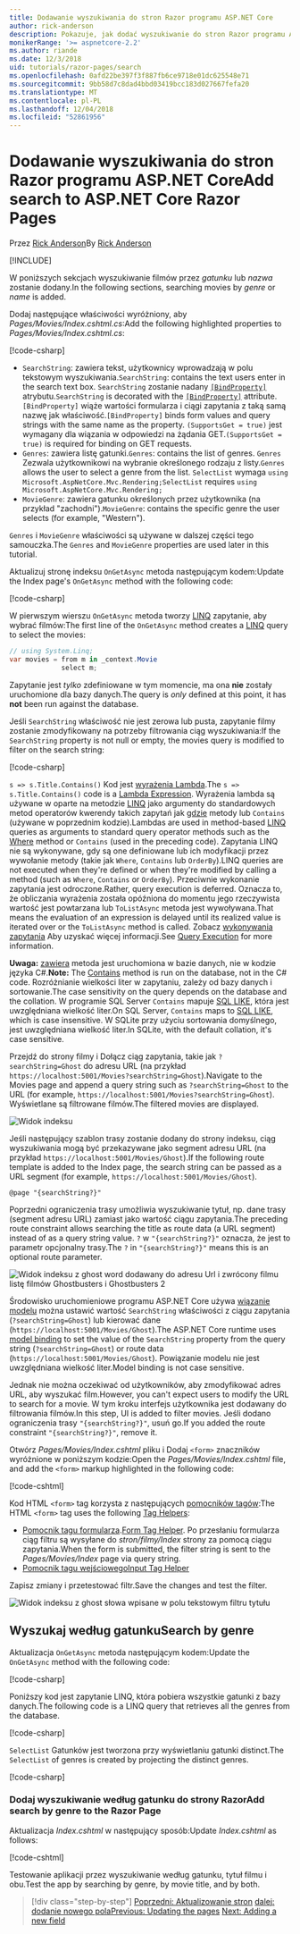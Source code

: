 ```yaml
---
title: Dodawanie wyszukiwania do stron Razor programu ASP.NET Core
author: rick-anderson
description: Pokazuje, jak dodać wyszukiwanie do stron Razor programu ASP.NET Core
monikerRange: '>= aspnetcore-2.2'
ms.author: riande
ms.date: 12/3/2018
uid: tutorials/razor-pages/search
ms.openlocfilehash: 0afd22be397f3f887fb6ce9718e01dc625548e71
ms.sourcegitcommit: 9bb58d7c8dad4bbd03419bcc183d027667fefa20
ms.translationtype: MT
ms.contentlocale: pl-PL
ms.lasthandoff: 12/04/2018
ms.locfileid: "52861956"
---
```

# <a name="add-search-to-aspnet-core-razor-pages"></a><span data-ttu-id="80b3a-103">Dodawanie wyszukiwania do stron Razor programu ASP.NET Core</span><span class="sxs-lookup"><span data-stu-id="80b3a-103">Add search to ASP.NET Core Razor Pages</span></span>

<span data-ttu-id="80b3a-104">Przez [Rick Anderson](https://twitter.com/RickAndMSFT)</span><span class="sxs-lookup"><span data-stu-id="80b3a-104">By [Rick Anderson](https://twitter.com/RickAndMSFT)</span></span>

[!INCLUDE[](~/includes/rp/download.md)]

<span data-ttu-id="80b3a-105">W poniższych sekcjach wyszukiwanie filmów przez *gatunku* lub *nazwa* zostanie dodany.</span><span class="sxs-lookup"><span data-stu-id="80b3a-105">In the following sections, searching movies by *genre* or *name* is added.</span></span>

<span data-ttu-id="80b3a-106">Dodaj następujące właściwości wyróżniony, aby *Pages/Movies/Index.cshtml.cs*:</span><span class="sxs-lookup"><span data-stu-id="80b3a-106">Add the following highlighted properties to *Pages/Movies/Index.cshtml.cs*:</span></span>

[!code-csharp[](razor-pages-start/sample/RazorPagesMovie22/Pages/Movies/Index.cshtml.cs?name=snippet_newProps&highlight=11-999)]

* <span data-ttu-id="80b3a-107">`SearchString`: zawiera tekst, użytkownicy wprowadzają w polu tekstowym wyszukiwania.</span><span class="sxs-lookup"><span data-stu-id="80b3a-107">`SearchString`: contains the text users enter in the search text box.</span></span> <span data-ttu-id="80b3a-108">`SearchString` zostanie nadany [ `[BindProperty]` ](/dotnet/api/microsoft.aspnetcore.mvc.bindpropertyattribute) atrybutu.</span><span class="sxs-lookup"><span data-stu-id="80b3a-108">`SearchString` is decorated with the [`[BindProperty]`](/dotnet/api/microsoft.aspnetcore.mvc.bindpropertyattribute) attribute.</span></span> <span data-ttu-id="80b3a-109">`[BindProperty]` wiąże wartości formularza i ciągi zapytania z taką samą nazwę jak właściwość.</span><span class="sxs-lookup"><span data-stu-id="80b3a-109">`[BindProperty]` binds form values and query strings with the same name as the property.</span></span> <span data-ttu-id="80b3a-110">`(SupportsGet = true)` jest wymagany dla wiązania w odpowiedzi na żądania GET.</span><span class="sxs-lookup"><span data-stu-id="80b3a-110">`(SupportsGet = true)` is required for binding on GET requests.</span></span>
* <span data-ttu-id="80b3a-111">`Genres`: zawiera listę gatunki.</span><span class="sxs-lookup"><span data-stu-id="80b3a-111">`Genres`: contains the list of genres.</span></span> <span data-ttu-id="80b3a-112">`Genres` Zezwala użytkownikowi na wybranie określonego rodzaju z listy.</span><span class="sxs-lookup"><span data-stu-id="80b3a-112">`Genres` allows the user to select a genre from the list.</span></span> <span data-ttu-id="80b3a-113">`SelectList` wymaga `using Microsoft.AspNetCore.Mvc.Rendering;`</span><span class="sxs-lookup"><span data-stu-id="80b3a-113">`SelectList` requires `using Microsoft.AspNetCore.Mvc.Rendering;`</span></span>
* <span data-ttu-id="80b3a-114">`MovieGenre`: zawiera gatunku określonych przez użytkownika (na przykład "zachodni").</span><span class="sxs-lookup"><span data-stu-id="80b3a-114">`MovieGenre`: contains the specific genre the user selects (for example, "Western").</span></span>

<span data-ttu-id="80b3a-115">`Genres` i `MovieGenre` właściwości są używane w dalszej części tego samouczka.</span><span class="sxs-lookup"><span data-stu-id="80b3a-115">The `Genres` and `MovieGenre` properties are used later in this tutorial.</span></span>

<span data-ttu-id="80b3a-116">Aktualizuj stronę indeksu `OnGetAsync` metoda następującym kodem:</span><span class="sxs-lookup"><span data-stu-id="80b3a-116">Update the Index page's `OnGetAsync` method with the following code:</span></span>

[!code-csharp[](razor-pages-start/sample/RazorPagesMovie22/Pages/Movies/Index.cshtml.cs?name=snippet_1stSearch)]

<span data-ttu-id="80b3a-117">W pierwszym wierszu `OnGetAsync` metoda tworzy [LINQ](/dotnet/csharp/programming-guide/concepts/linq/) zapytanie, aby wybrać filmów:</span><span class="sxs-lookup"><span data-stu-id="80b3a-117">The first line of the `OnGetAsync` method creates a [LINQ](/dotnet/csharp/programming-guide/concepts/linq/) query to select the movies:</span></span>

```csharp
// using System.Linq;
var movies = from m in _context.Movie
             select m;
```

<span data-ttu-id="80b3a-118">Zapytanie jest *tylko* zdefiniowane w tym momencie, ma ona **nie** zostały uruchomione dla bazy danych.</span><span class="sxs-lookup"><span data-stu-id="80b3a-118">The query is *only* defined at this point, it has **not** been run against the database.</span></span>

<span data-ttu-id="80b3a-119">Jeśli `SearchString` właściwość nie jest zerowa lub pusta, zapytanie filmy zostanie zmodyfikowany na potrzeby filtrowania ciąg wyszukiwania:</span><span class="sxs-lookup"><span data-stu-id="80b3a-119">If the `SearchString` property is not null or empty, the movies query is modified to filter on the search string:</span></span>

[!code-csharp[](razor-pages-start/sample/RazorPagesMovie22/Pages/Movies/Index.cshtml.cs?name=snippet_SearchNull)]

<span data-ttu-id="80b3a-120">`s => s.Title.Contains()` Kod jest [wyrażenia Lambda](/dotnet/csharp/programming-guide/statements-expressions-operators/lambda-expressions).</span><span class="sxs-lookup"><span data-stu-id="80b3a-120">The `s => s.Title.Contains()` code is a [Lambda Expression](/dotnet/csharp/programming-guide/statements-expressions-operators/lambda-expressions).</span></span> <span data-ttu-id="80b3a-121">Wyrażenia lambda są używane w oparte na metodzie [LINQ](/dotnet/csharp/programming-guide/concepts/linq/) jako argumenty do standardowych metod operatorów kwerendy takich zapytań jak [gdzie](/dotnet/csharp/programming-guide/concepts/linq/query-syntax-and-method-syntax-in-linq) metody lub `Contains` (używane w poprzednim kodzie).</span><span class="sxs-lookup"><span data-stu-id="80b3a-121">Lambdas are used in method-based [LINQ](/dotnet/csharp/programming-guide/concepts/linq/) queries as arguments to standard query operator methods such as the [Where](/dotnet/csharp/programming-guide/concepts/linq/query-syntax-and-method-syntax-in-linq) method or `Contains` (used in the preceding code).</span></span> <span data-ttu-id="80b3a-122">Zapytania LINQ nie są wykonywane, gdy są one definiowane lub ich modyfikacji przez wywołanie metody (takie jak `Where`, `Contains` lub `OrderBy`).</span><span class="sxs-lookup"><span data-stu-id="80b3a-122">LINQ queries are not executed when they're defined or when they're modified by calling a method (such as `Where`, `Contains`  or `OrderBy`).</span></span> <span data-ttu-id="80b3a-123">Przeciwnie wykonanie zapytania jest odroczone.</span><span class="sxs-lookup"><span data-stu-id="80b3a-123">Rather, query execution is deferred.</span></span> <span data-ttu-id="80b3a-124">Oznacza to, że obliczania wyrażenia została opóźniona do momentu jego rzeczywista wartość jest powtarzana lub `ToListAsync` metoda jest wywoływana.</span><span class="sxs-lookup"><span data-stu-id="80b3a-124">That means the evaluation of an expression is delayed until its realized value is iterated over or the `ToListAsync` method is called.</span></span> <span data-ttu-id="80b3a-125">Zobacz [wykonywania zapytania](/dotnet/framework/data/adonet/ef/language-reference/query-execution) Aby uzyskać więcej informacji.</span><span class="sxs-lookup"><span data-stu-id="80b3a-125">See [Query Execution](/dotnet/framework/data/adonet/ef/language-reference/query-execution) for more information.</span></span>

<span data-ttu-id="80b3a-126">**Uwaga:** [zawiera](/dotnet/api/system.data.objects.dataclasses.entitycollection-1.contains) metoda jest uruchomiona w bazie danych, nie w kodzie języka C#.</span><span class="sxs-lookup"><span data-stu-id="80b3a-126">**Note:** The [Contains](/dotnet/api/system.data.objects.dataclasses.entitycollection-1.contains) method is run on the database, not in the C# code.</span></span> <span data-ttu-id="80b3a-127">Rozróżnianie wielkości liter w zapytaniu, zależy od bazy danych i sortowanie.</span><span class="sxs-lookup"><span data-stu-id="80b3a-127">The case sensitivity on the query depends on the database and the collation.</span></span> <span data-ttu-id="80b3a-128">W programie SQL Server `Contains` mapuje [SQL LIKE](/sql/t-sql/language-elements/like-transact-sql), która jest uwzględniana wielkość liter.</span><span class="sxs-lookup"><span data-stu-id="80b3a-128">On SQL Server, `Contains` maps to [SQL LIKE](/sql/t-sql/language-elements/like-transact-sql), which is case insensitive.</span></span> <span data-ttu-id="80b3a-129">W SQLite przy użyciu sortowania domyślnego, jest uwzględniana wielkość liter.</span><span class="sxs-lookup"><span data-stu-id="80b3a-129">In SQLite, with the default collation, it's case sensitive.</span></span>

<span data-ttu-id="80b3a-130">Przejdź do strony filmy i Dołącz ciąg zapytania, takie jak `?searchString=Ghost` do adresu URL (na przykład `https://localhost:5001/Movies?searchString=Ghost`).</span><span class="sxs-lookup"><span data-stu-id="80b3a-130">Navigate to the Movies page and append a query string such as `?searchString=Ghost` to the URL (for example, `https://localhost:5001/Movies?searchString=Ghost`).</span></span> <span data-ttu-id="80b3a-131">Wyświetlane są filtrowane filmów.</span><span class="sxs-lookup"><span data-stu-id="80b3a-131">The filtered movies are displayed.</span></span>

![Widok indeksu](search/_static/ghost.png)

<span data-ttu-id="80b3a-133">Jeśli następujący szablon trasy zostanie dodany do strony indeksu, ciąg wyszukiwania mogą być przekazywane jako segment adresu URL (na przykład `https://localhost:5001/Movies/Ghost`).</span><span class="sxs-lookup"><span data-stu-id="80b3a-133">If the following route template is added to the Index page, the search string can be passed as a URL segment (for example, `https://localhost:5001/Movies/Ghost`).</span></span>

```cshtml
@page "{searchString?}"
```

<span data-ttu-id="80b3a-134">Poprzedni ograniczenia trasy umożliwia wyszukiwanie tytuł, np. dane trasy (segment adresu URL) zamiast jako wartość ciągu zapytania.</span><span class="sxs-lookup"><span data-stu-id="80b3a-134">The preceding route constraint allows searching the title as route data (a URL segment) instead of as a query string value.</span></span>  <span data-ttu-id="80b3a-135">`?` w `"{searchString?}"` oznacza, że jest to parametr opcjonalny trasy.</span><span class="sxs-lookup"><span data-stu-id="80b3a-135">The `?` in `"{searchString?}"` means this is an optional route parameter.</span></span>

![Widok indeksu z ghost word dodawany do adresu Url i zwrócony filmu listę filmów Ghostbusters i Ghostbusters 2](search/_static/g2.png)

<span data-ttu-id="80b3a-137">Środowisko uruchomieniowe programu ASP.NET Core używa [wiązanie modelu](xref:mvc/models/model-binding) można ustawić wartość `SearchString` właściwości z ciągu zapytania (`?searchString=Ghost`) lub kierować dane (`https://localhost:5001/Movies/Ghost`).</span><span class="sxs-lookup"><span data-stu-id="80b3a-137">The ASP.NET Core runtime uses [model binding](xref:mvc/models/model-binding) to set the value of the `SearchString` property from the query string (`?searchString=Ghost`) or route data (`https://localhost:5001/Movies/Ghost`).</span></span> <span data-ttu-id="80b3a-138">Powiązanie modelu nie jest uwzględniana wielkość liter.</span><span class="sxs-lookup"><span data-stu-id="80b3a-138">Model binding is not case sensitive.</span></span>

<span data-ttu-id="80b3a-139">Jednak nie można oczekiwać od użytkowników, aby zmodyfikować adres URL, aby wyszukać film.</span><span class="sxs-lookup"><span data-stu-id="80b3a-139">However, you can't expect users to modify the URL to search for a movie.</span></span> <span data-ttu-id="80b3a-140">W tym kroku interfejs użytkownika jest dodawany do filtrowania filmów.</span><span class="sxs-lookup"><span data-stu-id="80b3a-140">In this step, UI is added to filter movies.</span></span> <span data-ttu-id="80b3a-141">Jeśli dodano ograniczenia trasy `"{searchString?}"`, usuń go.</span><span class="sxs-lookup"><span data-stu-id="80b3a-141">If you added the route constraint `"{searchString?}"`, remove it.</span></span>

<span data-ttu-id="80b3a-142">Otwórz *Pages/Movies/Index.cshtml* pliku i Dodaj `<form>` znaczników wyróżnione w poniższym kodzie:</span><span class="sxs-lookup"><span data-stu-id="80b3a-142">Open the *Pages/Movies/Index.cshtml* file, and add the `<form>` markup highlighted in the following code:</span></span>

[!code-cshtml[](razor-pages-start/sample/RazorPagesMovie22/Pages/Movies/Index2.cshtml?highlight=14-19&range=1-22)]

<span data-ttu-id="80b3a-143">Kod HTML `<form>` tag korzysta z następujących [pomocników tagów](xref:mvc/views/tag-helpers/intro):</span><span class="sxs-lookup"><span data-stu-id="80b3a-143">The HTML `<form>` tag uses the following [Tag Helpers](xref:mvc/views/tag-helpers/intro):</span></span>

* <span data-ttu-id="80b3a-144">[Pomocnik tagu formularza](xref:mvc/views/working-with-forms#the-form-tag-helper).</span><span class="sxs-lookup"><span data-stu-id="80b3a-144">[Form Tag Helper](xref:mvc/views/working-with-forms#the-form-tag-helper).</span></span> <span data-ttu-id="80b3a-145">Po przesłaniu formularza ciąg filtru są wysyłane do *stron/filmy/Index* strony za pomocą ciągu zapytania.</span><span class="sxs-lookup"><span data-stu-id="80b3a-145">When the form is submitted, the filter string is sent to the *Pages/Movies/Index* page via query string.</span></span>
* [<span data-ttu-id="80b3a-146">Pomocnik tagu wejściowego</span><span class="sxs-lookup"><span data-stu-id="80b3a-146">Input Tag Helper</span></span>](xref:mvc/views/working-with-forms#the-input-tag-helper)

<span data-ttu-id="80b3a-147">Zapisz zmiany i przetestować filtr.</span><span class="sxs-lookup"><span data-stu-id="80b3a-147">Save the changes and test the filter.</span></span>

![Widok indeksu z ghost słowa wpisane w polu tekstowym filtru tytułu](search/_static/filter.png)

## <a name="search-by-genre"></a><span data-ttu-id="80b3a-149">Wyszukaj według gatunku</span><span class="sxs-lookup"><span data-stu-id="80b3a-149">Search by genre</span></span>

<span data-ttu-id="80b3a-150">Aktualizacja `OnGetAsync` metoda następującym kodem:</span><span class="sxs-lookup"><span data-stu-id="80b3a-150">Update the `OnGetAsync` method with the following code:</span></span>

[!code-csharp[](razor-pages-start/sample/RazorPagesMovie22/Pages/Movies/Index.cshtml.cs?name=snippet_SearchGenre)]

<span data-ttu-id="80b3a-151">Poniższy kod jest zapytanie LINQ, która pobiera wszystkie gatunki z bazy danych.</span><span class="sxs-lookup"><span data-stu-id="80b3a-151">The following code is a LINQ query that retrieves all the genres from the database.</span></span>

[!code-csharp[](razor-pages-start/sample/RazorPagesMovie22/Pages/Movies/Index.cshtml.cs?name=snippet_LINQ)]

<span data-ttu-id="80b3a-152">`SelectList` Gatunków jest tworzona przy wyświetlaniu gatunki distinct.</span><span class="sxs-lookup"><span data-stu-id="80b3a-152">The `SelectList` of genres is created by projecting the distinct genres.</span></span>

[!code-csharp[](razor-pages-start/sample/RazorPagesMovie22/Pages/Movies/Index.cshtml.cs?name=snippet_SelectList)]

### <a name="add-search-by-genre-to-the-razor-page"></a><span data-ttu-id="80b3a-153">Dodaj wyszukiwanie według gatunku do strony Razor</span><span class="sxs-lookup"><span data-stu-id="80b3a-153">Add search by genre to the Razor Page</span></span>

<span data-ttu-id="80b3a-154">Aktualizacja *Index.cshtml* w następujący sposób:</span><span class="sxs-lookup"><span data-stu-id="80b3a-154">Update *Index.cshtml* as follows:</span></span>

[!code-cshtml[](razor-pages-start/sample/RazorPagesMovie22/Pages/Movies/IndexFormGenreNoRating.cshtml?highlight=16-18&range=1-26)]

<span data-ttu-id="80b3a-155">Testowanie aplikacji przez wyszukiwanie według gatunku, tytuł filmu i obu.</span><span class="sxs-lookup"><span data-stu-id="80b3a-155">Test the app by searching by genre, by movie title, and by both.</span></span>

> [!div class="step-by-step"]
> <span data-ttu-id="80b3a-156">[Poprzedni: Aktualizowanie stron](xref:tutorials/razor-pages/da1)
> [dalej: dodanie nowego pola](xref:tutorials/razor-pages/new-field)</span><span class="sxs-lookup"><span data-stu-id="80b3a-156">[Previous: Updating the pages](xref:tutorials/razor-pages/da1)
[Next: Adding a new field](xref:tutorials/razor-pages/new-field)</span></span>
